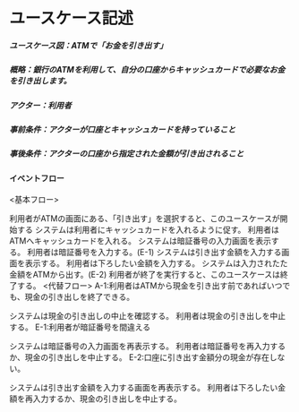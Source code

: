 # ユースケース記述
##### ユースケース図：ATMで「お金を引き出す」  
##### 概略：銀行のATMを利用して、自分の口座からキャッシュカードで必要なお金を引き出します。  
##### アクター：利用者  
##### 事前条件：アクターが口座とキャッシュカードを持っていること  
##### 事後条件：アクターの口座から指定された金額が引き出されること  
#### イベントフロー  
<基本フロー>

利用者がATMの画面にある、「引き出す」を選択すると、このユースケースが開始する
システムは利用者にキャッシュカードを入れるように促す。
利用者はATMへキャッシュカードを入れる。
システムは暗証番号の入力画面を表示する。
利用者は暗証番号を入力する。(E-1)
システムは引き出す金額を入力する画面を表示する。
利用者は下ろしたい金額を入力する。
システムは入力されたた金額をATMから出す。(E-2)
利用者が終了を実行すると、このユースケースは終了する。
<代替フロー>
A-1:利用者はATMから現金を引き出す前であればいつでも、現金の引き出しを終了できる。

システムは現金の引き出しの中止を確認する。
利用者は現金の引き出しを中止する。
E-1:利用者が暗証番号を間違える

システムは暗証番号の入力画面を再表示する。
利用者は暗証番号を再入力するか、現金の引き出しを中止する。
E-2:口座に引き出す金額分の現金が存在しない。

システムは引き出す金額を入力する画面を再表示する。
利用者は下ろしたい金額を再入力するか、現金の引き出しを中止する。
